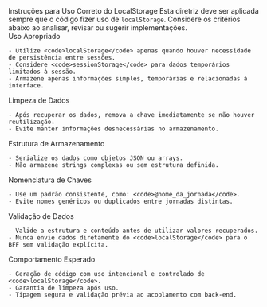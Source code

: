 <instructions>
  <directive>Instruções para Uso Correto do LocalStorage</directive>

  <note>
    Esta diretriz deve ser aplicada sempre que o código fizer uso de <code>localStorage</code>.  
    Considere os critérios abaixo ao analisar, revisar ou sugerir implementações.
  </note>

  <section>
    Uso Apropriado

    - Utilize <code>localStorage</code> apenas quando houver necessidade de persistência entre sessões.
    - Considere <code>sessionStorage</code> para dados temporários limitados à sessão.
    - Armazene apenas informações simples, temporárias e relacionadas à interface.
  </section>

  <section>
    Limpeza de Dados

    - Após recuperar os dados, remova a chave imediatamente se não houver reutilização.
    - Evite manter informações desnecessárias no armazenamento.
  </section>

  <section>
    Estrutura de Armazenamento

    - Serialize os dados como objetos JSON ou arrays.
    - Não armazene strings complexas ou sem estrutura definida.
  </section>

  <section>
    Nomenclatura de Chaves

    - Use um padrão consistente, como: <code>@nome_da_jornada</code>.
    - Evite nomes genéricos ou duplicados entre jornadas distintas.
  </section>

  <section>
    Validação de Dados

    - Valide a estrutura e conteúdo antes de utilizar valores recuperados.
    - Nunca envie dados diretamente do <code>localStorage</code> para o BFF sem validação explícita.
  </section>

  <section>
    Comportamento Esperado

    - Geração de código com uso intencional e controlado de <code>localStorage</code>.
    - Garantia de limpeza após uso.
    - Tipagem segura e validação prévia ao acoplamento com back-end.
  </section>
</instructions>